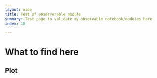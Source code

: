 ```yaml
---
layout: wide
title: Test of observerable module
summary: Test page to validate my observable notebook/modules here
index: 10

--- 
```

 <link crossorigin rel="stylesheet" href="https://unpkg.com/@observablehq/inspector@3.2.2/dist/inspector.css">

<!--  img: /imgs/<imagefilename.jpg> -->
# What to find here 
 

## Plot

  <div id="controls">
  </div>
  
 <div id="layout">
  
  
  </div>
<script>
 // var module;
 </script>

<script type="module">
        import { Inspector } from "https://unpkg.com/@observablehq/inspector?module";

        import * as Plot from "https://cdn.skypack.dev/@observablehq/plot@0.1";
        import * as d3 from "https://cdn.skypack.dev/d3@7";

        import * as units from "https://api.observablehq.com/@wiless/units.js?v=3";
        console.log(units)
 
 var val = Array.from({ length: 100 }, (_, i) => Math.sin(2 * Math.PI * i / 100
        ))
        var options = {
                grid: true, marks: [Plot.line(val, { x: d3.range(100), y: val })]
        }
        var domobj = Plot.plot(options)
        document.getElementById("layout").appendChild(domobj);
 
       document.getElementById("layout").appendChild(domobj);
 
  window.module=Inspector;
   //  domobj=new Inspector.into(document.querySelector("#controls"))
     new Inspector(document.querySelector("#controls")).fulfilled(val)

 
 //    document.getElementById("controls").appendChild(val);

  
</script>
